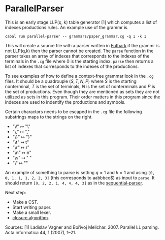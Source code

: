 # ParallelParser
This is an early stage LLP(q, k) table generator [1] which computes a list of indexes productions rules.
An example use of the grammr is.
```
cabal run parallel-parser -- grammars/paper_grammar.cg -q 1 -k 1
```
This will create a source file with a parser written in [Futhark](https://futhark-lang.org/) if the grammr is not LLP(q,k) then the parser cannot be created.
The `parse` function in the parser takes an array of indexes that corresponds to the indexes of the terminals in the `.cg` file where 0 is the starting index.
`parse` then returns a list of indexes that corresponds to the indexes of the productions.

To see examples of how to define a context-free grammar look in the `.cg` files.
It should be a quadrouple $(S, T, N, P)$ where $S$ is the starting nonterminal, $T$ is the set of terminals, $N$ is the set of nonterminals and $P$ is the set of productions.
Even though they are mentioned as sets they are not utilized as sets in this program.
Their order matters in this program since the indexes are used to indentify the productions and symbols.

Certain charactors needs to be escaped in the `.cg` file the following substrings maps to the strings on the right.
- "\\\\" $\mapsto$ "\\"
- "\\," $\mapsto$ ","
- "\\}" $\mapsto$ "}"
- "\\t" $\mapsto$ t"
- "\\r" $\mapsto$ r"
- "\\n" $\mapsto$ n"
- "\\s" $\mapsto$ " "
- "\\" $\mapsto$ ""

An example of something to parse is setting $q = 1$ and $k = 1$ and using `[0, 0, 1, 1, 1, 2, 2, 3]` (this corresponds to aabbbcc$) as input to `parse`.
It should return `[0, 2, 2, 1, 4, 4, 4, 3]` as in the [sequential-parser](https://github.com/WilliamDue/sequential-parser).

Next step:
 - Make a CST.
 - Start writing paper.
 - Make a small lexer.
 - [closure algorithm](https://zerobone.net/blog/cs/non-productive-cfg-rules/).

Sources:
[1] Ladislav Vagner and Bořivoj Melichar. 2007. Parallel LL parsing. Acta informatica 44, 1 (2007), 1–21.